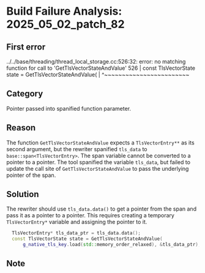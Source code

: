 # Build Failure Analysis: 2025_05_02_patch_82

## First error

../../base/threading/thread_local_storage.cc:526:32: error: no matching function for call to 'GetTlsVectorStateAndValue'
  526 |   const TlsVectorState state = GetTlsVectorStateAndValue(
      |                                ^~~~~~~~~~~~~~~~~~~~~~~~~

## Category
Pointer passed into spanified function parameter.

## Reason
The function `GetTlsVectorStateAndValue` expects a `TlsVectorEntry**` as its second argument, but the rewriter spanified `tls_data` to `base::span<TlsVectorEntry>`. The span variable cannot be converted to a pointer to a pointer.  The tool spanified the variable `tls_data`, but failed to update the call site of `GetTlsVectorStateAndValue` to pass the underlying pointer of the span.

## Solution
The rewriter should use `tls_data.data()` to get a pointer from the span and pass it as a pointer to a pointer. This requires creating a temporary `TlsVectorEntry*` variable and assigning the pointer to it.

```c++
  TlsVectorEntry* tls_data_ptr = tls_data.data();
  const TlsVectorState state = GetTlsVectorStateAndValue(
      g_native_tls_key.load(std::memory_order_relaxed), &tls_data_ptr);
```

## Note